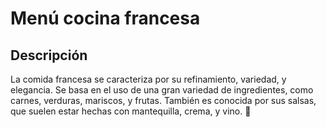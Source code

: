 # Menú cocina francesa


## Descripción 
La comida francesa se caracteriza por su refinamiento, variedad, y elegancia. Se basa en el uso de una gran variedad de ingredientes, como carnes, verduras, mariscos, y frutas. También es conocida por sus salsas, que suelen estar hechas con mantequilla, crema, y vino. 🥚


